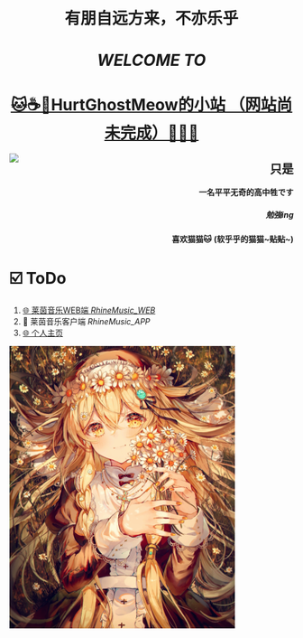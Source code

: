 <div align="center">
  
# 有朋自远方来，不亦乐乎   
  
# *WELCOME TO*
  
# [🐱☕🍉HurtGhostMeow的小站 （网站尚未完成）🍨🍜🧋](https://hurtghostmeow.eu.org/)

<img align='left' src="https://github-readme-stats.vercel.app/api?username=HurtGhostMeow" width="400"/>
  
<div align="right">
  
## 只是
  
**一名平平无奇的高中牲です**

##### 勉強ing
**喜欢猫猫🐱**
**(软乎乎的猫猫~~~贴贴~~~)**

<div align="left">
  
# ☑️ ToDo

1. [🌐 莱茵音乐WEB端 *RhineMusic_WEB*](https://github.com/HurtGhostMeow/RhineMusic-WEB)
2. 💾 莱茵音乐客户端 *RhineMusic_APP*
3. [🌐 个人主页](https://hgmeow.eu.org/)

<img align='left' src="img1.jpg" width="400"/>
